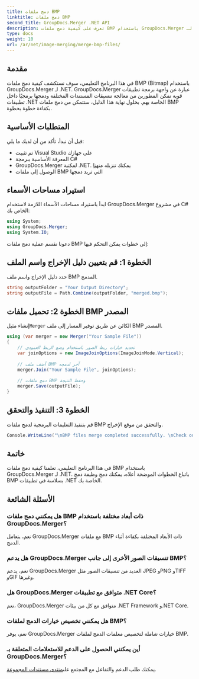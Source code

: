 ```yaml
---
title: دمج ملفات BMP
linktitle: دمج ملفات BMP
second_title: GroupDocs.Merger .NET API
description: تعرف على كيفية دمج ملفات BMP باستخدام GroupDocs.Merger لـ .NET مع هذا البرنامج التعليمي الشامل. تطوير تطبيقات .NET الخاصة بك بكفاءة.
type: docs
weight: 10
url: /ar/net/image-merging/merge-bmp-files/
---
```

## مقدمة
في هذا البرنامج التعليمي، سوف نستكشف كيفية دمج ملفات BMP (Bitmap) باستخدام GroupDocs.Merger لـ .NET. GroupDocs.Merger عبارة عن واجهة برمجة تطبيقات قوية تمكن المطورين من معالجة تنسيقات المستندات المختلفة ودمجها برمجيًا داخل تطبيقات .NET الخاصة بهم. بحلول نهاية هذا الدليل، ستتمكن من دمج ملفات BMP بكفاءة خطوة بخطوة.
## المتطلبات الأساسية
قبل أن نبدأ، تأكد من أن لديك ما يلي:
- تم تثبيت Visual Studio على جهازك
- المعرفة الأساسية ببرمجة C#
-  GroupDocs.Merger لمكتبة .NET. يمكنك تنزيله من[هنا](https://releases.groupdocs.com/merger/net/)
- الوصول إلى ملفات BMP التي تريد دمجها
## استيراد مساحات الأسماء
ابدأ باستيراد مساحات الأسماء اللازمة لاستخدام GroupDocs.Merger في مشروع C# الخاص بك:
```csharp
using System; 
using GroupDocs.Merger;
using System.IO;
```
دعونا نقسم عملية دمج ملفات BMP إلى خطوات يمكن التحكم فيها:
## الخطوة 1: قم بتعيين دليل الإخراج واسم الملف
حدد دليل الإخراج واسم ملف BMP المدمج.
```csharp
string outputFolder = "Your Output Directory";
string outputFile = Path.Combine(outputFolder, "merged.bmp");
```
## الخطوة 2: تحميل ملفات BMP المصدر
 إنشاء مثيل`Merger` الكائن عن طريق توفير المسار إلى ملف BMP المصدر.
```csharp
using (var merger = new Merger("Your Sample File"))
{
    // تحديد خيارات ربط الصور باستخدام وضع الربط العمودي
    var joinOptions = new ImageJoinOptions(ImageJoinMode.Vertical);
    
    // أضف ملف BMP آخر لدمجه
    merger.Join("Your Sample File", joinOptions);
    
    // دمج ملفات BMP وحفظ النتيجة
    merger.Save(outputFile);
}
```
## الخطوة 3: التنفيذ والتحقق
قم بتنفيذ التعليمات البرمجية لدمج ملفات BMP والتحقق من موقع الإخراج.
```csharp
Console.WriteLine("\nBMP files merge completed successfully. \nCheck output in {0}", outputFolder);
```
## خاتمة
في هذا البرنامج التعليمي، تعلمنا كيفية دمج ملفات BMP باستخدام GroupDocs.Merger لـ .NET. باتباع الخطوات الموضحة أعلاه، يمكنك دمج وظيفة دمج BMP بسلاسة في تطبيقات .NET الخاصة بك.

## الأسئلة الشائعة
### هل يمكنني دمج ملفات BMP ذات أبعاد مختلفة باستخدام GroupDocs.Merger؟
نعم، يتعامل GroupDocs.Merger مع ملفات BMP ذات الأبعاد المختلفة بكفاءة أثناء الدمج.
### هل يدعم GroupDocs.Merger تنسيقات الصور الأخرى إلى جانب BMP؟
نعم، يدعم GroupDocs.Merger العديد من تنسيقات الصور مثل JPEG وPNG وTIFF وGIF وغيرها.
### هل GroupDocs.Merger متوافق مع تطبيقات .NET Core؟
نعم، GroupDocs.Merger متوافق مع كل من بيئات .NET Framework و.NET Core.
### هل يمكنني تخصيص خيارات الدمج لملفات BMP؟
نعم، يوفر GroupDocs.Merger خيارات شاملة لتخصيص معلمات الدمج لملفات BMP.
### أين يمكنني الحصول على الدعم للاستعلامات المتعلقة بـ GroupDocs.Merger؟
 يمكنك طلب الدعم والتفاعل مع المجتمع على[منتدى مستندات المجموعة](https://forum.groupdocs.com/c/merger/32).